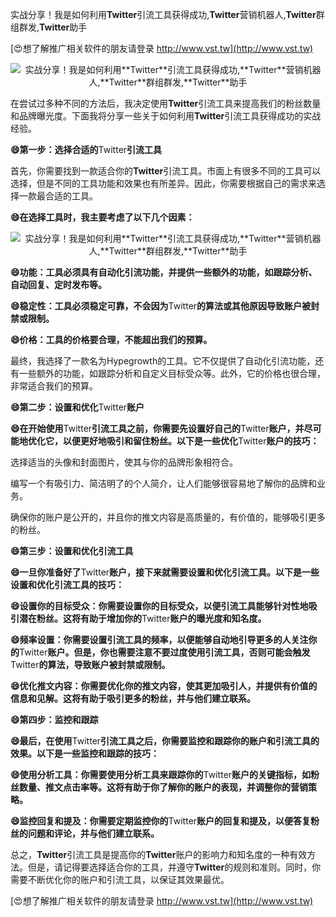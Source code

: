 实战分享！我是如何利用**Twitter**引流工具获得成功,**Twitter**营销机器人,**Twitter**群组群发,**Twitter**助手

[😍想了解推广相关软件的朋友请登录 http://www.vst.tw](http://www.vst.tw)

 <center><img src="https://vst.tw/MP4/tuiguang/png/5.png" alt="实战分享！我是如何利用**Twitter**引流工具获得成功,**Twitter**营销机器人,**Twitter**群组群发,**Twitter**助手"></center>

在尝试过多种不同的方法后，我决定使用**Twitter**引流工具来提高我们的粉丝数量和品牌曝光度。下面我将分享一些关于如何利用**Twitter**引流工具获得成功的实战经验。

**😄第一步：选择合适的**Twitter**引流工具**

首先，你需要找到一款适合你的**Twitter**引流工具。市面上有很多不同的工具可以选择，但是不同的工具功能和效果也有所差异。因此，你需要根据自己的需求来选择一款最合适的工具。

**😄在选择工具时，我主要考虑了以下几个因素：**

 <center><img src="https://vst.tw/MP4/tuiguang/png/0.png" alt="实战分享！我是如何利用**Twitter**引流工具获得成功,**Twitter**营销机器人,**Twitter**群组群发,**Twitter**助手"></center>

**😄功能：工具必须具有自动化引流功能，并提供一些额外的功能，如跟踪分析、自动回复、定时发布等。**

**😄稳定性：工具必须稳定可靠，不会因为**Twitter**的算法或其他原因导致账户被封禁或限制。**

**😄价格：工具的价格要合理，不能超出我们的预算。**

最终，我选择了一款名为Hypegrowth的工具。它不仅提供了自动化引流功能，还有一些额外的功能，如跟踪分析和自定义目标受众等。此外，它的价格也很合理，非常适合我们的预算。

**😄第二步：设置和优化**Twitter**账户**

**😄在开始使用**Twitter**引流工具之前，你需要先设置好自己的**Twitter**账户，并尽可能地优化它，以便更好地吸引和留住粉丝。以下是一些优化**Twitter**账户的技巧：**

选择适当的头像和封面图片，使其与你的品牌形象相符合。

编写一个有吸引力、简洁明了的个人简介，让人们能够很容易地了解你的品牌和业务。

确保你的账户是公开的，并且你的推文内容是高质量的，有价值的，能够吸引更多的粉丝。

**😄第三步：设置和优化引流工具**

**😄一旦你准备好了**Twitter**账户，接下来就需要设置和优化引流工具。以下是一些设置和优化引流工具的技巧：**

**😄设置你的目标受众：你需要设置你的目标受众，以便引流工具能够针对性地吸引潜在粉丝。这将有助于增加你的**Twitter**账户的曝光度和知名度。**

**😄频率设置：你需要设置引流工具的频率，以便能够自动地引导更多的人关注你的**Twitter**账户。但是，你也需要注意不要过度使用引流工具，否则可能会触发**Twitter**的算法，导致账户被封禁或限制。**

**😄优化推文内容：你需要优化你的推文内容，使其更加吸引人，并提供有价值的信息和见解。这将有助于吸引更多的粉丝，并与他们建立联系。**

**😄第四步：监控和跟踪**

**😄最后，在使用**Twitter**引流工具之后，你需要监控和跟踪你的账户和引流工具的效果。以下是一些监控和跟踪的技巧：**

**😄使用分析工具：你需要使用分析工具来跟踪你的**Twitter**账户的关键指标，如粉丝数量、推文点击率等。这将有助于你了解你的账户的表现，并调整你的营销策略。**

**😄监控回复和提及：你需要定期监控你的**Twitter**账户的回复和提及，以便答复粉丝的问题和评论，并与他们建立联系。**

总之，**Twitter**引流工具是提高你的**Twitter**账户的影响力和知名度的一种有效方法。但是，请记得要选择适合你的工具，并遵守**Twitter**的规则和准则。同时，你需要不断优化你的账户和引流工具，以保证其效果最优。

[😍想了解推广相关软件的朋友请登录 http://www.vst.tw](http://www.vst.tw)




